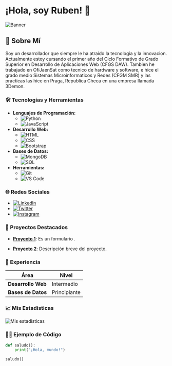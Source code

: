 # ¡Hola, soy Ruben! 👋

![Banner](https://ruta-a-tu-banner.jpg)

## 🌟 Sobre Mí

Soy un desarrollador que siempre le ha atraido la tecnologia y la innovacion.
Actualmente estoy cursando el primer año del Ciclo Formativo de Grado Superior en Desarrollo de Aplicaciones Web (CFGS DAW).
Tambien he trabajado en OfiJaenSat como tecnico de hardware y software, e hice el grado medio Sistemas Microinformaticos y Redes (CFGM SMR) y las practicas las hice en Praga, Republica Checa en una empresa llamada 3Demon.

### 🛠️ Tecnologías y Herramientas

- **Lenguajes de Programación:**
  - ![Python](https://img.shields.io/badge/-Python-3776AB?style=flat&logo=python&logoColor=white)
  - ![JavaScript](https://img.shields.io/badge/-JavaScript-F7DF1E?style=flat&logo=javascript&logoColor=black)
- **Desarrollo Web:**
  - ![HTML](https://img.shields.io/badge/-HTML5-E34F26?style=flat&logo=html5&logoColor=white)
  - ![CSS](https://img.shields.io/badge/-CSS3-1572B6?style=flat&logo=css3&logoColor=white)
  - ![Bootstrap](https://img.shields.io/badge/-Bootstrap-563D7C?style=flat&logo=bootstrap&logoColor=white)
- **Bases de Datos:**
  - ![MongoDB](https://img.shields.io/badge/-MongoDB-47A248?style=flat&logo=mongodb&logoColor=white)
  - ![SQL](https://img.shields.io/badge/-SQL-4479A1?style=flat&logo=postgresql&logoColor=white)
- **Herramientas:**
  - ![Git](https://img.shields.io/badge/-Git-F05032?style=flat&logo=git&logoColor=white)
  - ![VS Code](https://img.shields.io/badge/-VS%20Code-007ACC?style=flat&logo=visual-studio-code&logoColor=white)

### 🌐 Redes Sociales

- [![LinkedIn](https://img.shields.io/badge/-LinkedIn-0077B5?style=flat&logo=linkedin&logoColor=white)](https://www.linkedin.com/in/RubenSolasMartínez)
- [![Twitter](https://img.shields.io/badge/-Twitter-1DA1F2?style=flat&logo=twitter&logoColor=white)](https://twitter.com/Ruben19___)
- [![Instagram](https://img.shields.io/badge/-Instagram-E4405F?style=flat&logo=instagram&logoColor=white)](https://instagram.com/Ruuubenns)

### 🚀 Proyectos Destacados

- [**Proyecto 1**](https://github.com/R9bens/Formulario12): Es un formulario .


- [**Proyecto 2**](https://github.com/tu-usuario/proyecto2): Descripción breve del proyecto.

### 💼 Experiencia

| Área                    | Nivel       |
|-------------------------|-------------|
| **Desarrollo Web**      | Intermedio    |
| **Bases de Datos**      | Principiante    |

### 📈 Mis Estadisticas

![Mis estadisticas](https://github-readme-stats.vercel.app/api?username=R9bens&show_icons=true&theme=gruvbox)

### 🧑‍💻 Ejemplo de Código

```python
def saludo():
    print("¡Hola, mundo!")

saludo()
